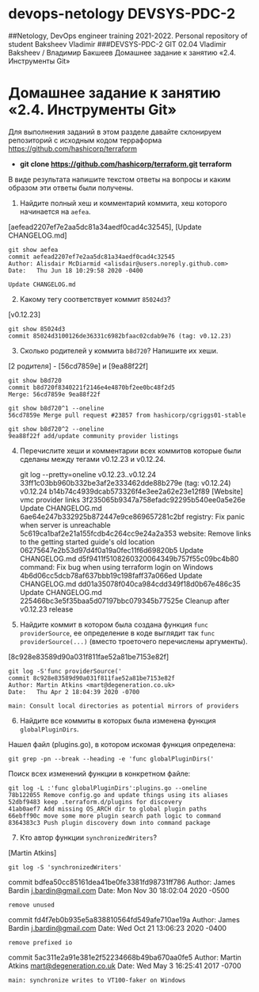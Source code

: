 # devops-netology DEVSYS-PDC-2
##Netology, DevOps engineer training 2021-2022. Personal repository of student Baksheev Vladimir
###DEVSYS-PDC-2 GIT 02.04 Vladimir Baksheev / Владимир Бакшеев Домашнее задание к занятию «2.4. Инструменты Git»

# Домашнее задание к занятию «2.4. Инструменты Git»

Для выполнения заданий в этом разделе давайте склонируем репозиторий с исходным кодом 
терраформа https://github.com/hashicorp/terraform 

* **git clone https://github.com/hashicorp/terraform.git terraform**

В виде результата напишите текстом ответы на вопросы и каким образом эти ответы были получены. 

1. Найдите полный хеш и комментарий коммита, хеш которого начинается на `aefea`.

[aefead2207ef7e2aa5dc81a34aedf0cad4c32545],
[Update CHANGELOG.md]

    git show aefea
    commit aefead2207ef7e2aa5dc81a34aedf0cad4c32545
    Author: Alisdair McDiarmid <alisdair@users.noreply.github.com>
    Date:   Thu Jun 18 10:29:58 2020 -0400

    Update CHANGELOG.md

2. Какому тегу соответствует коммит `85024d3`?

[v0.12.23]

    git show 85024d3
    commit 85024d3100126de36331c6982bfaac02cdab9e76 (tag: v0.12.23)

3. Сколько родителей у коммита `b8d720`? Напишите их хеши.

[2 родителя] - [56cd7859e] и [9ea88f22f]

    git show b8d720
    commit b8d720f8340221f2146e4e4870bf2ee0bc48f2d5
    Merge: 56cd7859e 9ea88f22f

    git show b8d720^1 --oneline
    56cd7859e Merge pull request #23857 from hashicorp/cgriggs01-stable

    git show b8d720^2 --oneline
    9ea88f22f add/update community provider listings

4. Перечислите хеши и комментарии всех коммитов которые были сделаны между тегами  v0.12.23 и v0.12.24.


    git log --pretty=oneline  v0.12.23..v0.12.24
    33ff1c03bb960b332be3af2e333462dde88b279e (tag: v0.12.24) v0.12.24
    b14b74c4939dcab573326f4e3ee2a62e23e12f89 [Website] vmc provider links
    3f235065b9347a758efadc92295b540ee0a5e26e Update CHANGELOG.md
    6ae64e247b332925b872447e9ce869657281c2bf registry: Fix panic when server is unreachable
    5c619ca1baf2e21a155fcdb4c264cc9e24a2a353 website: Remove links to the getting started guide's old location
    06275647e2b53d97d4f0a19a0fec11f6d69820b5 Update CHANGELOG.md
    d5f9411f5108260320064349b757f55c09bc4b80 command: Fix bug when using terraform login on Windows
    4b6d06cc5dcb78af637bbb19c198faff37a066ed Update CHANGELOG.md
    dd01a35078f040ca984cdd349f18d0b67e486c35 Update CHANGELOG.md
    225466bc3e5f35baa5d07197bbc079345b77525e Cleanup after v0.12.23 release


5. Найдите коммит в котором была создана функция `func providerSource`, ее определение в коде выглядит 
так `func providerSource(...)` (вместо троеточего перечислены аргументы).

[8c928e83589d90a031f811fae52a81be7153e82f]

    git log -S'func providerSource('
    commit 8c928e83589d90a031f811fae52a81be7153e82f
    Author: Martin Atkins <mart@degeneration.co.uk>
    Date:   Thu Apr 2 18:04:39 2020 -0700

    main: Consult local directories as potential mirrors of providers


6. Найдите все коммиты в которых была изменена функция `globalPluginDirs`.

Нашел файл (plugins.go), в котором искомая функция определена:

    git grep -pn --break --heading -e 'func globalPluginDirs('

Поиск всех изменений функции в конкретном файле:

    git log -L :'func globalPluginDirs':plugins.go --oneline
    78b122055 Remove config.go and update things using its aliases
    52dbf9483 keep .terraform.d/plugins for discovery
    41ab0aef7 Add missing OS_ARCH dir to global plugin paths
    66ebff90c move some more plugin search path logic to command
    8364383c3 Push plugin discovery down into command package


7. Кто автор функции `synchronizedWriters`? 

[Martin Atkins]

    git log -S 'synchronizedWriters'
commit bdfea50cc85161dea41be0fe3381fd98731ff786
Author: James Bardin <j.bardin@gmail.com>
Date:   Mon Nov 30 18:02:04 2020 -0500

    remove unused

commit fd4f7eb0b935e5a838810564fd549afe710ae19a
Author: James Bardin <j.bardin@gmail.com>
Date:   Wed Oct 21 13:06:23 2020 -0400

    remove prefixed io

commit 5ac311e2a91e381e2f52234668b49ba670aa0fe5
Author: Martin Atkins <mart@degeneration.co.uk>
Date:   Wed May 3 16:25:41 2017 -0700

    main: synchronize writes to VT100-faker on Windows


